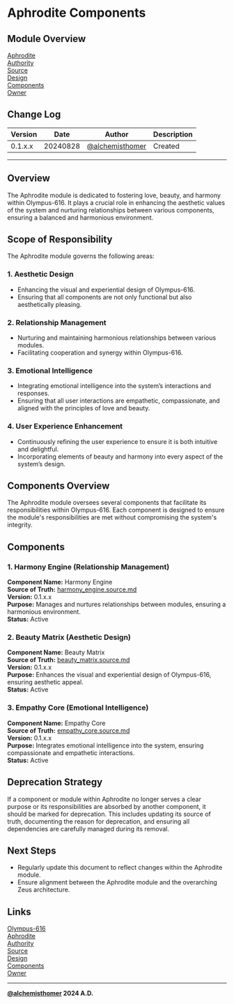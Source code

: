 # Aphrodite Components

## Module Overview
[Aphrodite](README.md)  
[Authority](../zeus/zeus.components.md)  
[Source](aphrodite.source.md)  
[Design](aphrodite.design.md)  
[Components](aphrodite.components.md)  
[Owner](https://github.com/alchemisthomer)  

## Change Log

| Version   | Date       | Author                                                   | Description   |
|-----------|------------|----------------------------------------------------------|---------------|
| 0.1.x.x   | 20240828   | [@alchemisthomer](https://github.com/alchemisthomer)     | Created       

---

## Overview

The Aphrodite module is dedicated to fostering love, beauty, and harmony within Olympus-616. It plays a crucial role in enhancing the aesthetic values of the system and nurturing relationships between various components, ensuring a balanced and harmonious environment.

## Scope of Responsibility

The Aphrodite module governs the following areas:

### 1. **Aesthetic Design**
   - Enhancing the visual and experiential design of Olympus-616.
   - Ensuring that all components are not only functional but also aesthetically pleasing.

### 2. **Relationship Management**
   - Nurturing and maintaining harmonious relationships between various modules.
   - Facilitating cooperation and synergy within Olympus-616.

### 3. **Emotional Intelligence**
   - Integrating emotional intelligence into the system’s interactions and responses.
   - Ensuring that all user interactions are empathetic, compassionate, and aligned with the principles of love and beauty.

### 4. **User Experience Enhancement**
   - Continuously refining the user experience to ensure it is both intuitive and delightful.
   - Incorporating elements of beauty and harmony into every aspect of the system’s design.

## Components Overview

The Aphrodite module oversees several components that facilitate its responsibilities within Olympus-616. Each component is designed to ensure the module's responsibilities are met without compromising the system's integrity.

## Components

### 1. Harmony Engine (Relationship Management)
   **Component Name:** Harmony Engine  
   **Source of Truth:** [harmony_engine.source.md](../aphrodite/harmony_engine.source.md)  
   **Version:** 0.1.x.x  
   **Purpose:** Manages and nurtures relationships between modules, ensuring a harmonious environment.  
   **Status:** Active

### 2. Beauty Matrix (Aesthetic Design)
   **Component Name:** Beauty Matrix  
   **Source of Truth:** [beauty_matrix.source.md](../aphrodite/beauty_matrix.source.md)  
   **Version:** 0.1.x.x  
   **Purpose:** Enhances the visual and experiential design of Olympus-616, ensuring aesthetic appeal.  
   **Status:** Active

### 3. Empathy Core (Emotional Intelligence)
   **Component Name:** Empathy Core  
   **Source of Truth:** [empathy_core.source.md](../aphrodite/empathy_core.source.md)  
   **Version:** 0.1.x.x  
   **Purpose:** Integrates emotional intelligence into the system, ensuring compassionate and empathetic interactions.  
   **Status:** Active

## Deprecation Strategy

If a component or module within Aphrodite no longer serves a clear purpose or its responsibilities are absorbed by another component, it should be marked for deprecation. This includes updating its source of truth, documenting the reason for deprecation, and ensuring all dependencies are carefully managed during its removal.

## Next Steps

- Regularly update this document to reflect changes within the Aphrodite module.
- Ensure alignment between the Aphrodite module and the overarching Zeus architecture.

## Links
[Olympus-616](../../README.md)  
[Aphrodite](README.md)  
[Authority](https://github.com/alchemisthomer)  
[Source](aphrodite.source.md)  
[Design](aphrodite.design.md)  
[Components](aphrodite.components.md)  
[Owner](https://github.com/alchemisthomer)
***
**[@alchemisthomer](https://github.com/alchemisthomer)
2024 A.D.**
